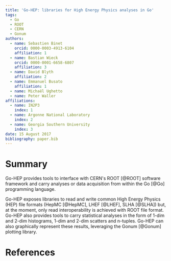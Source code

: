 ```yaml
---
title: 'Go-HEP: libraries for High Energy Physics analyses in Go'
tags:
  - Go
  - ROOT
  - CERN
  - Gonum
authors:
  - name: Sebastien Binet
    orcid: 0000-0003-4913-6104
    affiliation: 1
  - name: Bastian Wieck
    orcid: 0000-0001-6658-6807
    affiliation: 3
  - name: David Blyth
    affiliation: 2
  - name: Emmanuel Busato
    affiliation: 1
  - name: Michaël Ughetto
  - name: Peter Waller
affiliations:
  - name: IN2P3
    index: 1
  - name: Argonne National Laboratory
    index: 2
  - name: Georgia Southern University
    index: 3
date: 15 August 2017
bibliography: paper.bib
---
```


# Summary

Go-HEP provides tools to interface with CERN's ROOT [@ROOT] software
framework and carry analyses or data acquisition from within the Go [@Go]
programming language.

Go-HEP exposes libraries to read and write common High Energy Physics (HEP)
file formats (HepMC [@HepMC], LHEF [@LHEF], SLHA [@SLHA]) but, at the
moment, only read interoperability is achieved with ROOT file format.
Go-HEP also provides tools to carry statistical analyses in the form of
1-dim and 2-dim histograms, 1-dim and 2-dim scatters and n-tuples.
Go-HEP can also graphically represent these results, leveraging the
Gonum [@Gonum] plotting library.

# References

